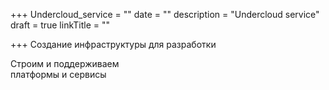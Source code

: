 +++
Undercloud_service = ""
date = ""
description = "Undercloud service"
draft = true
linkTitle = ""

+++
Создание инфраструктуры для разработки

Строим и поддерживаем  
платформы и сервисы